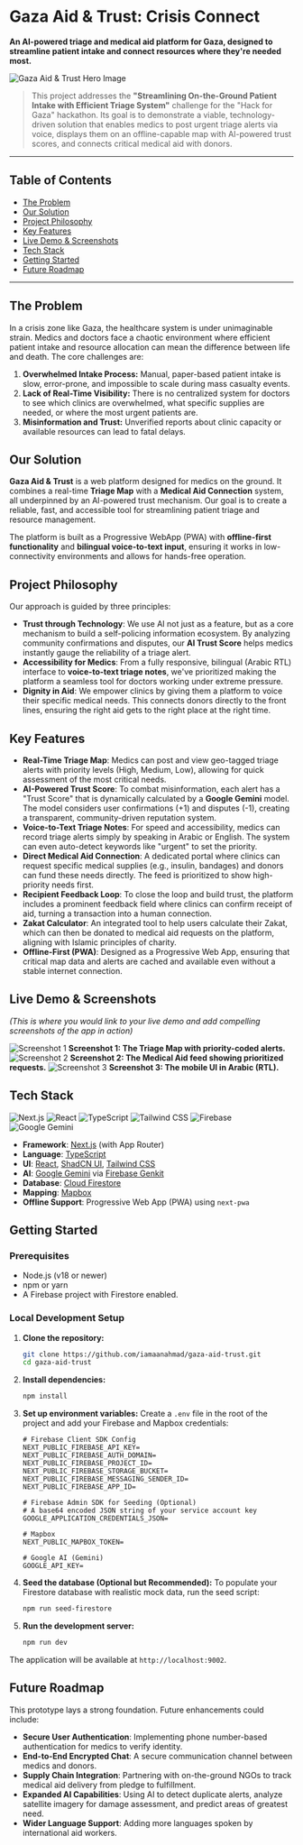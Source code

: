 
# Gaza Aid & Trust: Crisis Connect

**An AI-powered triage and medical aid platform for Gaza, designed to streamline patient intake and connect resources where they're needed most.**

![Gaza Aid & Trust Hero Image](https://iili.io/FENr48F.md.png)

> This project addresses the **"Streamlining On-the-Ground Patient Intake with Efficient Triage System"** challenge for the "Hack for Gaza" hackathon. Its goal is to demonstrate a viable, technology-driven solution that enables medics to post urgent triage alerts via voice, displays them on an offline-capable map with AI-powered trust scores, and connects critical medical aid with donors.

---

## Table of Contents

- [The Problem](#the-problem)
- [Our Solution](#our-solution)
- [Project Philosophy](#project-philosophy)
- [Key Features](#key-features)
- [Live Demo & Screenshots](#live-demo--screenshots)
- [Tech Stack](#tech-stack)
- [Getting Started](#getting-started)
- [Future Roadmap](#future-roadmap)

---

## The Problem

In a crisis zone like Gaza, the healthcare system is under unimaginable strain. Medics and doctors face a chaotic environment where efficient patient intake and resource allocation can mean the difference between life and death. The core challenges are:
1.  **Overwhelmed Intake Process:** Manual, paper-based patient intake is slow, error-prone, and impossible to scale during mass casualty events.
2.  **Lack of Real-Time Visibility:** There is no centralized system for doctors to see which clinics are overwhelmed, what specific supplies are needed, or where the most urgent patients are.
3.  **Misinformation and Trust:** Unverified reports about clinic capacity or available resources can lead to fatal delays.

## Our Solution

**Gaza Aid & Trust** is a web platform designed for medics on the ground. It combines a real-time **Triage Map** with a **Medical Aid Connection** system, all underpinned by an AI-powered trust mechanism. Our goal is to create a reliable, fast, and accessible tool for streamlining patient triage and resource management.

The platform is built as a Progressive WebApp (PWA) with **offline-first functionality** and **bilingual voice-to-text input**, ensuring it works in low-connectivity environments and allows for hands-free operation.

## Project Philosophy

Our approach is guided by three principles:
-   **Trust through Technology**: We use AI not just as a feature, but as a core mechanism to build a self-policing information ecosystem. By analyzing community confirmations and disputes, our **AI Trust Score** helps medics instantly gauge the reliability of a triage alert.
-   **Accessibility for Medics**: From a fully responsive, bilingual (Arabic RTL) interface to **voice-to-text triage notes**, we've prioritized making the platform a seamless tool for doctors working under extreme pressure.
-   **Dignity in Aid**: We empower clinics by giving them a platform to voice their specific medical needs. This connects donors directly to the front lines, ensuring the right aid gets to the right place at the right time.

## Key Features

-   **Real-Time Triage Map**: Medics can post and view geo-tagged triage alerts with priority levels (High, Medium, Low), allowing for quick assessment of the most critical needs.
-   **AI-Powered Trust Score**: To combat misinformation, each alert has a "Trust Score" that is dynamically calculated by a **Google Gemini** model. The model considers user confirmations (+1) and disputes (-1), creating a transparent, community-driven reputation system.
-   **Voice-to-Text Triage Notes**: For speed and accessibility, medics can record triage alerts simply by speaking in Arabic or English. The system can even auto-detect keywords like "urgent" to set the priority.
-   **Direct Medical Aid Connection**: A dedicated portal where clinics can request specific medical supplies (e.g., insulin, bandages) and donors can fund these needs directly. The feed is prioritized to show high-priority needs first.
-   **Recipient Feedback Loop**: To close the loop and build trust, the platform includes a prominent feedback field where clinics can confirm receipt of aid, turning a transaction into a human connection.
-   **Zakat Calculator**: An integrated tool to help users calculate their Zakat, which can then be donated to medical aid requests on the platform, aligning with Islamic principles of charity.
-   **Offline-First (PWA)**: Designed as a Progressive Web App, ensuring that critical map data and alerts are cached and available even without a stable internet connection.

## Live Demo & Screenshots

*(This is where you would link to your live demo and add compelling screenshots of the app in action)*

![Screenshot 1](https://news.freefirecommunity.com/wp-content/uploads/2025/07/image-2-1024x464.png)
**Screenshot 1: The Triage Map with priority-coded alerts.**
![Screenshot 2](https://news.freefirecommunity.com/wp-content/uploads/2025/07/image-1-1024x576.png)
**Screenshot 2: The Medical Aid feed showing prioritized requests.**
![Screenshot 3](https://news.freefirecommunity.com/wp-content/uploads/2025/07/image-3-1024x646.png)
**Screenshot 3: The mobile UI in Arabic (RTL).**

## Tech Stack

![Next.js](https://img.shields.io/badge/Next.js-000000?style=for-the-badge&logo=next.js&logoColor=white)
![React](https://img.shields.io/badge/React-20232A?style=for-the-badge&logo=react&logoColor=61DAFB)
![TypeScript](https://img.shields.io/badge/TypeScript-3178C6?style=for-the-badge&logo=typescript&logoColor=white)
![Tailwind CSS](https://img.shields.io/badge/Tailwind_CSS-38B2AC?style=for-the-badge&logo=tailwind-css&logoColor=white)
![Firebase](https://img.shields.io/badge/Firebase-FFCA28?style=for-the-badge&logo=firebase&logoColor=black)
![Google Gemini](https://img.shields.io/badge/Google_Gemini-8E75B2?style=for-the-badge&logo=google-gemini&logoColor=white)

-   **Framework**: [Next.js](https://nextjs.org/) (with App Router)
-   **Language**: [TypeScript](https://www.typescriptlang.org/)
-   **UI**: [React](https://reactjs.org/), [ShadCN UI](https://ui.shadcn.com/), [Tailwind CSS](https://tailwindcss.com/)
-   **AI**: [Google Gemini](https://deepmind.google.com/technologies/gemini/) via [Firebase Genkit](https://firebase.google.com/docs/genkit)
-   **Database**: [Cloud Firestore](https://firebase.google.com/docs/firestore)
-   **Mapping**: [Mapbox](https://www.mapbox.com/)
-   **Offline Support**: Progressive Web App (PWA) using `next-pwa`

## Getting Started

### Prerequisites

-   Node.js (v18 or newer)
-   npm or yarn
-   A Firebase project with Firestore enabled.

### Local Development Setup

1.  **Clone the repository:**
    ```bash
    git clone https://github.com/iamaanahmad/gaza-aid-trust.git
    cd gaza-aid-trust
    ```

2.  **Install dependencies:**
    ```bash
    npm install
    ```

3.  **Set up environment variables:**
    Create a `.env` file in the root of the project and add your Firebase and Mapbox credentials:

    ```env
    # Firebase Client SDK Config
    NEXT_PUBLIC_FIREBASE_API_KEY=
    NEXT_PUBLIC_FIREBASE_AUTH_DOMAIN=
    NEXT_PUBLIC_FIREBASE_PROJECT_ID=
    NEXT_PUBLIC_FIREBASE_STORAGE_BUCKET=
    NEXT_PUBLIC_FIREBASE_MESSAGING_SENDER_ID=
    NEXT_PUBLIC_FIREBASE_APP_ID=

    # Firebase Admin SDK for Seeding (Optional)
    # A base64 encoded JSON string of your service account key
    GOOGLE_APPLICATION_CREDENTIALS_JSON=

    # Mapbox
    NEXT_PUBLIC_MAPBOX_TOKEN=

    # Google AI (Gemini)
    GOOGLE_API_KEY=
    ```

4.  **Seed the database (Optional but Recommended):**
    To populate your Firestore database with realistic mock data, run the seed script:
    ```bash
    npm run seed-firestore
    ```

5.  **Run the development server:**
    ```bash
    npm run dev
    ```

The application will be available at `http://localhost:9002`.

## Future Roadmap

This prototype lays a strong foundation. Future enhancements could include:
-   **Secure User Authentication**: Implementing phone number-based authentication for medics to verify identity.
-   **End-to-End Encrypted Chat**: A secure communication channel between medics and donors.
-   **Supply Chain Integration**: Partnering with on-the-ground NGOs to track medical aid delivery from pledge to fulfillment.
-   **Expanded AI Capabilities**: Using AI to detect duplicate alerts, analyze satellite imagery for damage assessment, and predict areas of greatest need.
-   **Wider Language Support**: Adding more languages spoken by international aid workers.
